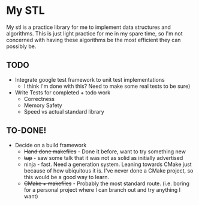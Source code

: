 # My STL

My stl is a practice library for me to implement data structures and algorithms.
This is just light practice for me in my spare time, so I'm not concerned with having these algorithms be the most efficient they can possibly be.


## TODO
- Integrate google test framework to unit test implementations
  - I think I'm done with this?  Need to make some real tests to be sure)
- Write Tests for completed + todo work
  - Correctness
  - Memory Safety
  - Speed vs actual standard library

## TO-DONE!
- Decide on a build framework
  - ~~Hand done makefiles~~ - Done it before, want to try something new
  - ~~tup~~ - saw some talk that it was not as solid as initially advertised
  - ninja - fast.  Need a generation system.  Leaning towards CMake just because of how ubiquitous it is.  I've never done a CMake project, so this would be a good way to learn.
  - ~~CMake + makefiles~~ - Probably the most standard route.  (i.e. boring for a personal project where I can branch out and try anything I want)
